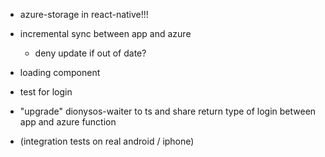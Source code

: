 - azure-storage in react-native!!!
- incremental sync between app and azure
  - deny update if out of date?
- loading component
- test for login
- "upgrade" dionysos-waiter to ts and share return type of login between app and azure function

- (integration tests on real android / iphone)